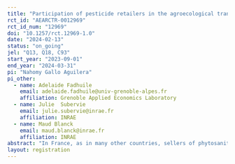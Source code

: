 ```yaml
---
title: "Participation of pesticide retailers in the agroecological transition "
rct_id: "AEARCTR-0012969"
rct_id_num: "12969"
doi: "10.1257/rct.12969-1.0"
date: "2024-02-13"
status: "on_going"
jel: "Q13, Q18, C93"
start_year: "2023-09-01"
end_year: "2024-03-31"
pi: "Nahomy Gallo Aguilera"
pi_other:
  - name: Adelaide Fadhuile
    email: adelaide.fadhuile@univ-grenoble-alpes.fr
    affiliation: Grenoble Applied Economics Laboratory
  - name: Julie  Subervie
    email: julie.subervie@inrae.fr
    affiliation: INRAE
  - name: Maud Blanck
    email: maud.blanck@inrae.fr
    affiliation: INRAE
abstract: "In France, as in many other countries, sellers of phytosanitary products occupy a strategic place in the agrifood sector since they often play an advisory role to their buyers, in addition to their activity of selling inputs. For several years, the public authorities have put in place a system of points (so-called certificates) offered to retailers who make the effort to reorient their activity towards the sale of more environmentally friendly products and the promotion of actions in favor of the environment, such as putting farmers in contact with providers of alternatives to pesticides. Unfortunately, retailers are struggling to collect a sufficient number of certificates to bring about a significant change in farmers' practices. Certain green actions are very rarely carried out, although they yield a lot of certificates, are inexpensive to implement and have a proven positive effect on the environment. This study aims to change retailers' aversion for a key action of the scheme, namely collecting a new minor crop from farmers. In a randomized controlled trial (RCT), we nudge retailers, with the aim to improve their understanding of the certificates system and to remind them of the environmental gains associated with the introduction of a new minor crop into the landscape. Half of the resellers who volunteer to participate receive the nudge, while the other half do not. Next, both groups participate in a discrete choice experiment (DCE) to provide estimates of their preferences for a number of green actions (including collecting a minor new crop). The experiment aims to evaluate the impact of the nudge on responses to the DCE, that is to say, the impact on the retailer's willingness to collect a new minor crop of great importance for the environment."
layout: registration
---
```


